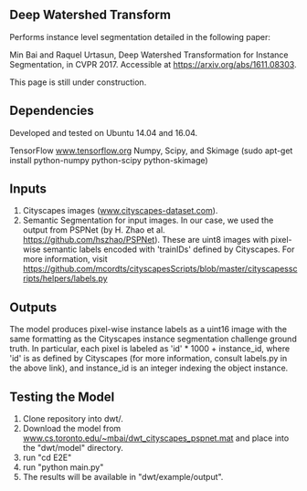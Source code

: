 ## Deep Watershed Transform 

Performs instance level segmentation detailed in the following paper: 

Min Bai and Raquel Urtasun, Deep Watershed Transformation for Instance Segmentation, in CVPR 2017. Accessible at https://arxiv.org/abs/1611.08303. 

This page is still under construction. 

## Dependencies

Developed and tested on Ubuntu 14.04 and 16.04. 

TensorFlow www.tensorflow.org 
Numpy, Scipy, and Skimage (sudo apt-get install python-numpy python-scipy python-skimage)

## Inputs

1) Cityscapes images (www.cityscapes-dataset.com). 
2) Semantic Segmentation for input images. In our case, we used the output from PSPNet (by H. Zhao et al. https://github.com/hszhao/PSPNet). These are uint8 images with pixel-wise semantic labels encoded with 'trainIDs' defined by Cityscapes. For more information, visit https://github.com/mcordts/cityscapesScripts/blob/master/cityscapesscripts/helpers/labels.py

## Outputs

The model produces pixel-wise instance labels as a uint16 image with the same formatting as the Cityscapes instance segmentation challenge ground truth. In particular, each pixel is labeled as 'id' * 1000 + instance_id, where 'id' is as defined by Cityscapes (for more information, consult labels.py in the above link), and instance_id is an integer indexing the object instance. 

## Testing the Model

1) Clone repository into dwt/.
2) Download the model from www.cs.toronto.edu/~mbai/dwt_cityscapes_pspnet.mat and place into the "dwt/model" directory.
3) run "cd E2E"
4) run "python main.py"
5) The results will be available in "dwt/example/output".

